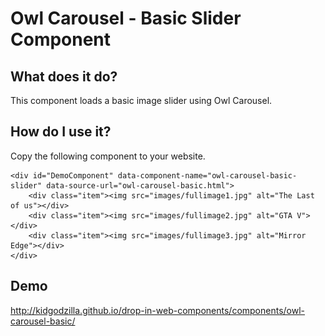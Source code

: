 # Owl Carousel - Basic Slider Component

## What does it do?

This component loads a basic image slider using Owl Carousel.

## How do I use it?

Copy the following component to your website.

    <div id="DemoComponent" data-component-name="owl-carousel-basic-slider" data-source-url="owl-carousel-basic.html">
        <div class="item"><img src="images/fullimage1.jpg" alt="The Last of us"></div>
        <div class="item"><img src="images/fullimage2.jpg" alt="GTA V"></div>
        <div class="item"><img src="images/fullimage3.jpg" alt="Mirror Edge"></div>
    </div>

## Demo

http://kidgodzilla.github.io/drop-in-web-components/components/owl-carousel-basic/